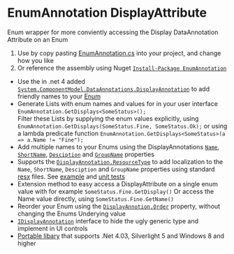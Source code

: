 EnumAnnotation DisplayAttribute 
==========
Enum wrapper for more conviently accessing the Display DataAnnotation Attribute on an Enum

1. Use by copy pasting [EnumAnnotation.cs](https://raw.github.com/aadje/EnumAnnotation/master/EnumAnnotations/EnumAnnotation.cs) into your project, and change how you like
2. Or reference the assembly using Nuget [```Install-Package EnumAnnotation```](https://nuget.org/packages/EnumAnnotation)   

* Use the in .net 4 added [```System.ComponentModel.DataAnnotations.DisplayAnnotation```](http://msdn.microsoft.com/en-us/library/system.componentmodel.dataannotations.displayattribute.aspx) to add friendly names to your [Enum](https://github.com/aadje/EnumAnnotation/blob/master/EnumAnnotations.Test/Data/SomeStatus.cs)
* Generate Lists with enum names and values for in your user interface ```EnumAnnotation.GetDisplays<SomeStatus>();```  
Filter these Lists by supplying the enum values explicitly, using ```EnumAnnotation.GetDisplays(SomeStatus.Fine, SomeStatus.Ok);``` or using a lambda predicate function ```EnumAnnotation.GetDisplays<SomeStatus>(a => a.Name != "Fine");```
* Add multiple names to your Enums using the DisplayAnnotations [```Name```](http://msdn.microsoft.com/en-us/library/system.componentmodel.dataannotations.displayattribute.name.aspx), [```ShortName```](http://msdn.microsoft.com/en-us/library/system.componentmodel.dataannotations.displayattribute.shortname.aspx), [```Desciption```](http://msdn.microsoft.com/en-us/library/system.componentmodel.dataannotations.displayattribute.description.aspx) and [```GroupName```](http://msdn.microsoft.com/en-us/library/system.componentmodel.dataannotations.displayattribute.groupname.aspx) properties
* Supports the [```DisplayAnnotation.ResourceType```](http://msdn.microsoft.com/en-us/library/system.componentmodel.dataannotations.displayattribute.resourcetype.aspx) to add localization to the ```Name```, ```ShortName```, ```Desciption``` and ```GroupName``` properties using standard [resx](https://github.com/aadje/EnumAnnotation/tree/master/EnumAnnotations.Test/Resources) files. See [example](https://github.com/aadje/EnumAnnotation/blob/master/EnumAnnotations.Test/Data/LocalizedStatus.cs) and [unit tests](https://github.com/aadje/EnumAnnotation/blob/master/EnumAnnotations.Test/EnumAnnotationTest.cs)
* Extension method to easy access a DisplayAttribute on a single enum value with for example ```SomeStatus.Fine.GetDisplay()``` Or access the Name value directly, using ```SomeStatus.Fine.GetName()```
* Reorder your Enum using the [```DisplayAnnotion.Order```](http://msdn.microsoft.com/en-us/library/system.componentmodel.dataannotations.displayattribute.order.aspx) property, without changing the Enums Underying value
* [```IDisplayAnnotation```](https://github.com/aadje/EnumAnnotation/blob/master/EnumAnnotations/EnumAnnotation.cs) interface to hide the ugly generic type and implement in UI controls 
* [Portable libary](http://msdn.microsoft.com/en-us/library/gg597391.aspx) that supports .Net 4.03, Silverlight 5 and Windows 8 and higher